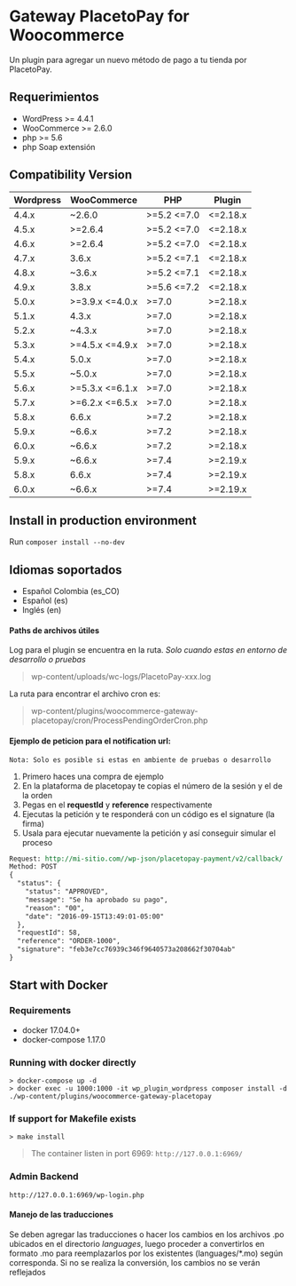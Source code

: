# Gateway PlacetoPay for Woocommerce
Un plugin para agregar un nuevo método de pago a tu tienda por PlacetoPay.

## Requerimientos
- WordPress >= 4.4.1
- WooCommerce >= 2.6.0
- php >= 5.6
- php Soap extensión

## Compatibility Version

| Wordpress | WooCommerce     | PHP         | Plugin   |
|-----------|-----------------|-------------|----------|
| 4.4.x     | ~2.6.0          | >=5.2 <=7.0 | <=2.18.x |
| 4.5.x     | >=2.6.4         | >=5.2 <=7.0 | <=2.18.x |
| 4.6.x     | >=2.6.4         | >=5.2 <=7.0 | <=2.18.x |
| 4.7.x     | 3.6.x           | >=5.2 <=7.1 | <=2.18.x |
| 4.8.x     | ~3.6.x          | >=5.2 <=7.1 | <=2.18.x |
| 4.9.x     | 3.8.x           | >=5.6 <=7.2 | <=2.18.x |
| 5.0.x     | >=3.9.x <=4.0.x | >=7.0       | >=2.18.x |
| 5.1.x     | 4.3.x           | >=7.0       | >=2.18.x |
| 5.2.x     | ~4.3.x          | >=7.0       | >=2.18.x |
| 5.3.x     | >=4.5.x <=4.9.x | >=7.0       | >=2.18.x |
| 5.4.x     | 5.0.x           | >=7.0       | >=2.18.x |
| 5.5.x     | ~5.0.x          | >=7.0       | >=2.18.x |
| 5.6.x     | >=5.3.x <=6.1.x | >=7.0       | >=2.18.x |
| 5.7.x     | >=6.2.x <=6.5.x | >=7.0       | >=2.18.x |
| 5.8.x     | 6.6.x           | >=7.2       | >=2.18.x |
| 5.9.x     | ~6.6.x          | >=7.2       | >=2.18.x |
| 6.0.x     | ~6.6.x          | >=7.2       | >=2.18.x |
| 5.9.x     | ~6.6.x          | >=7.4       | >=2.19.x |
| 5.8.x     | 6.6.x           | >=7.4       | >=2.19.x |
| 6.0.x     | ~6.6.x          | >=7.4       | >=2.19.x |

## Install in production environment
Run `composer install --no-dev`

## Idiomas soportados
- Español Colombia (es_CO)
- Español (es)
- Inglés (en)

#### Paths de archivos útiles
Log para el plugin se encuentra en la ruta.
_Solo cuando estas en entorno de desarrollo o pruebas_
> wp-content/uploads/wc-logs/PlacetoPay-xxx.log

La ruta para encontrar el archivo cron es:
> wp-content/plugins/woocommerce-gateway-placetopay/cron/ProcessPendingOrderCron.php


#### Ejemplo de peticion para el notification url:

``Nota: Solo es posible si estas en ambiente de pruebas o desarrollo``

1. Primero haces una compra de ejemplo
2. En la plataforma de placetopay te copias el número de la sesión y el de la orden
3. Pegas en el **requestId** y **reference** respectivamente
4. Ejecutas la petición y te responderá con un código es el signature (la firma)
5. Usala para ejecutar nuevamente la petición y así conseguir simular el proceso

```rest
Request: http://mi-sitio.com//wp-json/placetopay-payment/v2/callback/
Method: POST
{
  "status": {
    "status": "APPROVED",
    "message": "Se ha aprobado su pago",
    "reason": "00",
    "date": "2016-09-15T13:49:01-05:00"
  },
  "requestId": 58,
  "reference": "ORDER-1000",
  "signature": "feb3e7cc76939c346f9640573a208662f30704ab"
}

```

## Start with Docker
### Requirements
- docker 17.04.0+
- docker-compose 1.17.0

### Running with docker directly
```
> docker-compose up -d
> docker exec -u 1000:1000 -it wp_plugin_wordpress composer install -d ./wp-content/plugins/woocommerce-gateway-placetopay
```

### If support for Makefile exists

```
> make install
```
> The container listen in port 6969: `http://127.0.0.1:6969/`
### Admin Backend

```
http://127.0.0.1:6969/wp-login.php
```

#### Manejo de las traducciones

Se deben agregar las traducciones o hacer los cambios en los archivos .po ubicados en el directorio *languages*,
luego proceder a convertirlos en formato .mo para reemplazarlos por los existentes (languages/*.mo) según corresponda.
Si no se realiza la conversión, los cambios no se verán reflejados
